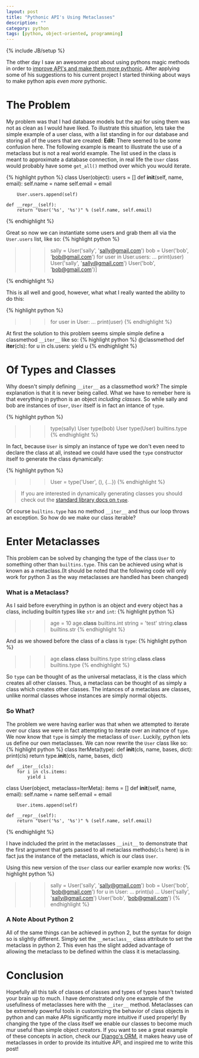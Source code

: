```yaml
---
layout: post
title: "Pythonic API's Using Metaclasses"
description: ""
category: python
tags: [python, object-oriented, programming]
---
```

{% include JB/setup %}

The other day I saw an awesome post about using pythons magic methods in order to [improve API's and make them more pythonic](http://ozkatz.github.com/better-python-apis.html). After applying some of his suggestions to his current project I started thinking about ways to make python apis *even more* pythonic.

<!-- more start -->

The Problem
===========

My problem was that I had database models but the api for using them was not as clean as I would have liked.
To illustrate this situation, lets take the simple example of a user class, with a list standing in for our database and storing all of the users that are created: 
**Edit:** There seemed to be some confusion here. The following example is meant to illustrate the use of a metaclass but is not a real world example. The list used in the class is meant to approximate a database connection, in real life the `User` class would probably have some `get_all()` method over which you would iterate.

{% highlight python %}
class User(object):
    users = []
    def __init__(self, name, email):
        self.name = name
        self.email = email

        User.users.append(self)

    def __repr__(self):
        return "User('%s', '%s')" % (self.name, self.email)
{% endhighlight %}

Great so now we can instantiate some users and grab them all via the `User.users` list, like so:
{% highlight python %}

>>> sally = User('sally', 'sally@gmail.com')
>>> bob = User('bob', 'bob@gmail.com')
>>> for user in User.users:
...     print(user)
User('sally', 'sally@gmail.com')
User('bob', 'bob@gmail.com')]

{% endhighlight %}

This is all well and good, however, what what I really wanted the ability to do this:

{% highlight python %}
>>> for user in User:
...     print(user)
{% endhighlight %}

At first the solution to this problem seems simple simple define a classmethod `__iter__` like so:
{% highlight python %}
    @classmethod
    def __iter__(cls):
        for u in cls.users:
            yield u
{% endhighlight %}

Of Types and Classes
====================

Why doesn't simply defining `__iter__` as a classmethod work? The simple explanation is that it is never being called. What we have to remeber here is that everything in python is an object *including classes*. So while sally and bob are instances of `User`, `User` itself is in fact an intance of `type`.

{% highlight python %}
>>> type(sally)
User
>>> type(bob)
User
>>> type(User)
builtins.type
{% endhighlight %}

In fact, because `User` is simply an instance of type we don't even need to declare the class at all, instead we could have used the `type` constructor itself to generate the class dynamically:

{% highlight python %}
>>> User = type('User', (), {...})
{% endhighlight %}

> If you are interested in dynamically generating classes you should check out the [standard library docs on `type`](http://docs.python.org/3.1/library/functions.html#type).

Of course `builtins.type` has no method `__iter__` and thus our loop throws an exception. So how do we make our class iterable?

Enter Metaclasses
=================

This problem can be solved by changing the type of the class `User` to something other than `builtins.type`. This can be achieved using what is known as a metaclass.(It should be noted that the following code will only work for python 3 as the way metaclasses are handled has been changed)

### What is a Metaclass?

As I said before everything in python is an object and every object has a class, including builtin types like `str` and `int`:
{% highlight python %}
>>> age = 10
>>> age.__class__
builtins.int
>>> string = 'test'
>>> string.__class__
builtins.str
{% endhighlight %}

And as we showed before the class of a class is `type`:
{% highlight python %}
>>> age.__class__.__class__
builtins.type
>>> string.__class__.__class__
builtins.type
{% endhighlight %}

So `type` can be thought of as the universal metaclass, it is the class which creates all other classes. Thus, a metaclass can be thought of as simply a class which creates other classes. The intances of a metaclass are classes, unlike normal classes whose instances are simply normal objects.

### So What?

The problem we were having earlier was that when we attempted to iterate over our class we were in fact attempting to iterate over an inatnce of `type`. We now know that `type` is simply the metaclass of `User`. Luckily, python lets us define our own metaclasses. We can now rewrite the `User` class like so:
{% highlight python %}
class IterMeta(type):
    def __init__(cls, name, bases, dict):
        print(cls)
        return type.__init__(cls, name, bases, dict)

    def __iter__(cls):
        for i in cls.items:
            yield i

class User(object, metaclass=IterMeta):
    items = []
    def __init__(self, name, email):
        self.name = name
        self.email = email

        User.items.append(self)

    def __repr__(self):
        return "User('%s', '%s')" % (self.name, self.email)
{% endhighlight %}

I have indcluded the print in the metaclasses `__init__` to demonstrate that the first argument that gets passed to all metaclass methods(`cls` here) is in fact jus the instance of the metaclass, which is our class `User`.

Using this new version of the `User` class our earlier example now works:
{% highlight python %}
>>> sally = User('sally', 'sally@gmail.com')
>>> bob = User('bob', 'bob@gmail.com')
>>> for u in User:
...     print(u)
...
User('sally', 'sally@gmail.com')
User('bob', 'bob@gmail.com')
{% endhighlight %}

### A Note About Python 2

All of the same things can be achieved in python 2, but the syntax for doign so is slightly different. Simply set the `__metaclass__` class attribute to set the metaclass in python 2. This even has the slight added advantage of allowing the metaclass to be defined within the class it is metaclassing.

Conclusion
==========

Hopefully all this talk of classes of classes and types of types hasn't twisted your brain up to much. I have demonstrated only one example of the usefullness of metaclasses here with the `__iter__` method. Metaclasses can be extremely powerful tools in customizing the behavior of class objects in python and can make APIs significantly more intuitive if used properly! By changing the type of the class itself we enable our classes to become much mur useful than simple object creators. If you want to see a great example of these concepts in action, check our [Django's ORM](https://docs.djangoproject.com/en/dev/topics/db/models/), it makes heavy use of metaclasses in order to provide its intuitive API, and inspired me to write this post!

<!-- more end -->
